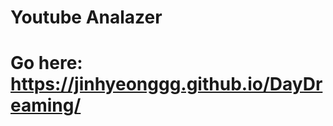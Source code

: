 Youtube Analazer
=================================
# Go here: https://jinhyeonggg.github.io/DayDreaming/
